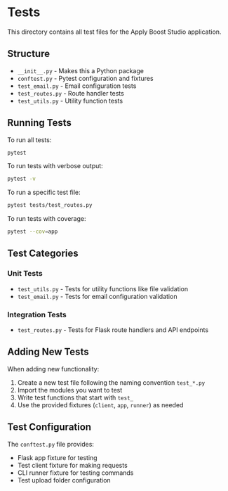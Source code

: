 # Tests

This directory contains all test files for the Apply Boost Studio application.

## Structure

- `__init__.py` - Makes this a Python package
- `conftest.py` - Pytest configuration and fixtures
- `test_email.py` - Email configuration tests
- `test_routes.py` - Route handler tests
- `test_utils.py` - Utility function tests

## Running Tests

To run all tests:
```bash
pytest
```

To run tests with verbose output:
```bash
pytest -v
```

To run a specific test file:
```bash
pytest tests/test_routes.py
```

To run tests with coverage:
```bash
pytest --cov=app
```

## Test Categories

### Unit Tests
- `test_utils.py` - Tests for utility functions like file validation
- `test_email.py` - Tests for email configuration validation

### Integration Tests
- `test_routes.py` - Tests for Flask route handlers and API endpoints

## Adding New Tests

When adding new functionality:

1. Create a new test file following the naming convention `test_*.py`
2. Import the modules you want to test
3. Write test functions that start with `test_`
4. Use the provided fixtures (`client`, `app`, `runner`) as needed

## Test Configuration

The `conftest.py` file provides:
- Flask app fixture for testing
- Test client fixture for making requests
- CLI runner fixture for testing commands
- Test upload folder configuration 